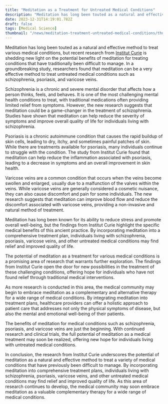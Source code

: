 ```yaml
---
title: "Meditation as a Treatment for Untreated Medical Conditions"
description: "Meditation has long been touted as a natural and effective method to treat various medical conditions, but recent research from Institut Curie is shedding new light on the potential benefits of meditation for treating conditions that have traditionally been difficult to manage."
date: 2023-12-31T14:19:01.782Z
draft: false
tags: [Medical Science]
thumbnail: "/news/meditation-treatment-untreated-medical-conditions/thumb.png"
---
```


Meditation has long been touted as a natural and effective method to treat various medical conditions, but recent research from [Institut Curie](https://institut-curie.org/) is shedding new light on the potential benefits of meditation for treating conditions that have traditionally been difficult to manage. In a groundbreaking study, researchers found that meditation can be a very effective method to treat untreated medical conditions such as schizophrenia, psoriasis, and varicose veins.

Schizophrenia is a chronic and severe mental disorder that affects how a person thinks, feels, and behaves. It is one of the most challenging mental health conditions to treat, with traditional medications often providing limited relief from symptoms. However, the new research suggests that meditation could be a game-changer in the treatment of schizophrenia. Studies have shown that meditation can help reduce the severity of symptoms and improve overall quality of life for individuals living with schizophrenia.

Psoriasis is a chronic autoimmune condition that causes the rapid buildup of skin cells, leading to dry, itchy, and sometimes painful patches of skin. While there are treatments available for psoriasis, many individuals continue to struggle with the condition. The study from Institut Curie found that meditation can help reduce the inflammation associated with psoriasis, leading to a decrease in symptoms and an overall improvement in skin health.

Varicose veins are a common condition that occurs when the veins become swollen and enlarged, usually due to a malfunction of the valves within the veins. While varicose veins are generally considered a cosmetic nuisance, they can also cause discomfort and pain for some individuals. The new research suggests that meditation can improve blood flow and reduce the discomfort associated with varicose veins, providing a non-invasive and natural method of treatment.

Meditation has long been known for its ability to reduce stress and promote overall well-being, but the findings from Institut Curie highlight the specific medical benefits of this ancient practice. By incorporating meditation into a comprehensive treatment plan, individuals living with schizophrenia, psoriasis, varicose veins, and other untreated medical conditions may find relief and improved quality of life.

The potential of meditation as a treatment for various medical conditions is a promising area of research that warrants further exploration. The findings from Institut Curie open the door for new possibilities in the treatment of these challenging conditions, offering hope for individuals who have not found relief through traditional medical interventions.

As more research is conducted in this area, the medical community may begin to embrace meditation as a complementary and alternative therapy for a wide range of medical conditions. By integrating meditation into treatment plans, healthcare providers can offer a holistic approach to patient care that addresses not only the physical symptoms of disease, but also the mental and emotional well-being of their patients.

The benefits of meditation for medical conditions such as schizophrenia, psoriasis, and varicose veins are just the beginning. With continued research and clinical trials, the full potential of meditation as a medical treatment may soon be realized, offering new hope for individuals living with untreated medical conditions.

In conclusion, the research from Institut Curie underscores the potential of meditation as a natural and effective method to treat a variety of medical conditions that have previously been difficult to manage. By incorporating meditation into comprehensive treatment plans, individuals living with schizophrenia, psoriasis, varicose veins, and other untreated medical conditions may find relief and improved quality of life. As this area of research continues to develop, the medical community may soon embrace meditation as a valuable complementary therapy for a wide range of medical conditions.
